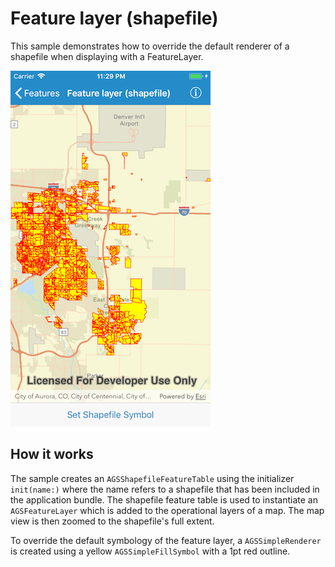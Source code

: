 # Feature layer (shapefile)

This sample demonstrates how to override the default renderer of a shapefile when displaying with a FeatureLayer.

![](image1.png)

## How it works

The sample creates an `AGSShapefileFeatureTable` using the initializer `init(name:)` where the name refers to a shapefile that has been included in the application bundle. The shapefile feature table is used to instantiate an `AGSFeatureLayer` which is added to the operational layers of a map. The map view is then zoomed to the shapefile's full extent.

To override the default symbology of the feature layer, a `AGSSimpleRenderer` is created using a yellow `AGSSimpleFillSymbol` with a 1pt red outline.
 